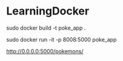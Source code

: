 # LearningDocker

sudo docker build -t poke_app .

sudo docker run -it -p 8008:5000 poke_app

http://0.0.0.0:5000/pokemons/
